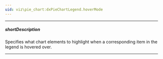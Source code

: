 ```yaml
---
uid: viz\pie_chart:dxPieChartLegend.hoverMode
---
```

---
##### shortDescription
Specifies what chart elements to highlight when a corresponding item in the legend is hovered over.

---
<!--
In the PieChart UI component, legend items represent series points. When a legend item is hovered over, the corresponding series point is highlighted. To prevent this behavior, set the **hoverMode** property to *'none'*.

You can set a custom 'hover' style for series points. To do this, use the **series**.**hoverStyle** configuration object.

-->